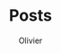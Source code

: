 ---
layout: home
title: "Posts"
collection: posts
permalink: /posts/
author_profile: False
author: "Olivier"
---